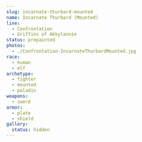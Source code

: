 ```yaml
---
slug: incarnate-thurbard-mounted
name: Incarnate Thurbard (Mounted)
line:
  - Confrontation
  - Griffins of Akkylannie
status: prepainted
photos:
  - ./Confrontation-IncarnateThurbardMounted.jpg
race:
  - human
  - elf
archetype:
  - fighter
  - mounted
  - paladin
weapons:
  - sword
armor:
  - plate
  - shield
gallery:
  status: hidden
---
```


